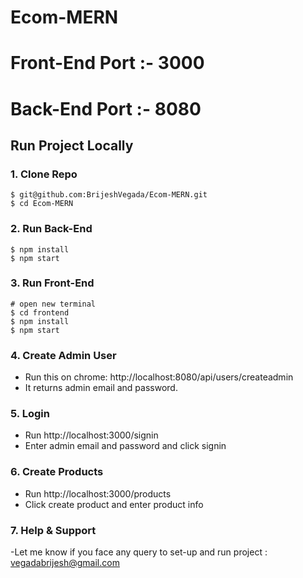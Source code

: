 # Ecom-MERN

# Front-End Port :- 3000

# Back-End Port :- 8080

## Run Project Locally

### 1. Clone Repo

```
$ git@github.com:BrijeshVegada/Ecom-MERN.git
$ cd Ecom-MERN
```

### 2. Run Back-End

```
$ npm install
$ npm start

```

### 3. Run Front-End

```
# open new terminal
$ cd frontend
$ npm install
$ npm start

```

### 4. Create Admin User

- Run this on chrome: http://localhost:8080/api/users/createadmin
- It returns admin email and password.

### 5. Login

- Run http://localhost:3000/signin
- Enter admin email and password and click signin


### 6. Create Products

- Run http://localhost:3000/products
- Click create product and enter product info

### 7. Help & Support

-Let me know if you face any query to set-up and run project : vegadabrijesh@gmail.com
